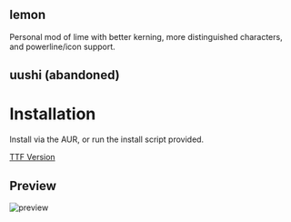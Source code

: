 

## lemon

Personal mod of lime with better kerning, more distinguished characters, and powerline/icon support.


## uushi (abandoned)

# Installation

Install via the AUR, or run the install script provided.

[TTF Version](https://github.com/fennerm/artwiz-lemon-ttf)


## Preview
![preview](https://raw.githubusercontent.com/mxnkfish/fonts/master/icons_001.png)
